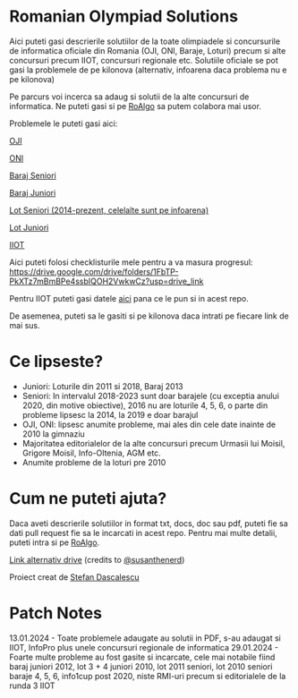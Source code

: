 # Romanian Olympiad Solutions

Aici puteti gasi descrierile solutiilor de la toate olimpiadele si concursurile de informatica oficiale din Romania (OJI, ONI, Baraje, Loturi) precum si alte concursuri precum IIOT, concursuri regionale etc. Solutiile oficiale se pot gasi la problemele de pe kilonova (alternativ, infoarena daca problema nu e pe kilonova)

Pe parcurs voi incerca sa adaug si solutii de la alte concursuri de informatica. Ne puteti gasi si pe [RoAlgo](https://discord.gg/E82gRbUBCJ) sa putem colabora mai usor.

Problemele le puteti gasi aici:

[OJI](https://kilonova.ro/problem_lists/460)

[ONI](https://kilonova.ro/problem_lists/524)

[Baraj Seniori](https://kilonova.ro/problem_lists/516)

[Baraj Juniori](https://kilonova.ro/problem_lists/508)

[Lot Seniori (2014-prezent, celelalte sunt pe infoarena)](https://kilonova.ro/problem_lists/225)

[Lot Juniori](https://kilonova.ro/problem_lists/689)

[IIOT](https://kilonova.ro/problem_lists/128)

Aici puteti folosi checklisturile mele pentru a va masura progresul: https://drive.google.com/drive/folders/1FbTP-PkXTz7mBmBPe4ssbIQOH2VwkwCz?usp=drive_link

Pentru IIOT puteti gasi datele [aici](https://tinyurl.com/arhiva-iiot) pana ce le pun si in acest repo.

De asemenea, puteti sa le gasiti si pe kilonova daca intrati pe fiecare link de mai sus.

# Ce lipseste?

* Juniori: Loturile din 2011 si 2018, Baraj 2013
* Seniori: In intervalul 2018-2023 sunt doar barajele (cu exceptia anului 2020, din motive obiective), 2016 nu are loturile 4, 5, 6, o parte din probleme lipsesc la 2014, la 2019 e doar barajul
* OJI, ONI: lipsesc anumite probleme, mai ales din cele date inainte de 2010 la gimnaziu
* Majoritatea editorialelor de la alte concursuri precum Urmasii lui Moisil, Grigore Moisil, Info-Oltenia, AGM etc.
* Anumite probleme de la loturi pre 2010

# Cum ne puteti ajuta? 

Daca aveti descrierile solutiilor in format txt, docs, doc sau pdf, puteti fie sa dati pull request fie sa le incarcati in acest repo. Pentru mai multe detalii, puteti intra si pe [RoAlgo](https://discord.gg/E82gRbUBCJ). 

[Link alternativ drive](https://drive.google.com/drive/folders/1swvqAbDCBJ-UAKUawtz0J2ZFvBrIz3WO?usp=sharing) (credits to [@susanthenerd](https://github.com/susanthenerd)) 

Proiect creat de [Stefan Dascalescu](https://stefdasca.ro/) 

# Patch Notes

13.01.2024 - Toate problemele adaugate au solutii in PDF, s-au adaugat si IIOT, InfoPro plus unele concursuri regionale de informatica
29.01.2024 - Foarte multe probleme au fost gasite si incarcate, cele mai notabile fiind baraj juniori 2012, lot 3 + 4 juniori 2010, lot 2011 seniori, lot 2010 seniori baraje 4, 5, 6, info1cup post 2020, niste RMI-uri precum si editorialele de la runda 3 IIOT